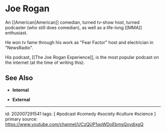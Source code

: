 # Joe Rogan

An [[American|American]] comedian, turned tv-show host, turned podcaster (who still does comedian), as well as a life-long [[MMA]] enthusiast.

He won tv fame through his work as "Fear Factor" host and electrician in "NewsRadio".

His podcast, [[The Joe Rogan Experience]], is the most popular podcast on the internet (at the time of writing this).

## See Also

- **Internal**

* **External**

---

id: 202007291541
tags: [ #podcast #comedy #society #culture #science ]
primary source: https://www.youtube.com/channel/UCzQUP1qoWDoEbmsQxvdjxgQ
